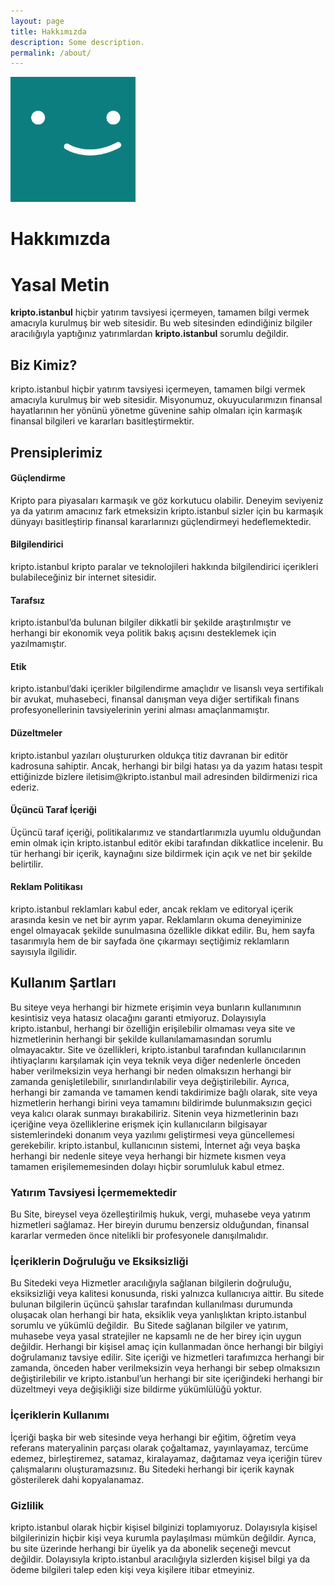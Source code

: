 ```yaml
---
layout: page
title: Hakkımızda
description: Some description.
permalink: /about/
---
```


<img class="img-rounded" src="/assets/img/uploads/profile.png" alt="Thiago Rossener" width="200">

# Hakkımızda

<h1>Yasal Metin</h1>
<b>kripto.istanbul</b> hiçbir yatırım tavsiyesi içermeyen, tamamen bilgi vermek amacıyla kurulmuş bir web sitesidir. Bu web sitesinden edindiğiniz bilgiler aracılığıyla yaptığınız yatırımlardan <b>kripto.istanbul</b> sorumlu değildir.
<h2>Biz Kimiz?</h2>
kripto.istanbul hiçbir yatırım tavsiyesi içermeyen, tamamen bilgi vermek amacıyla kurulmuş bir web sitesidir. Misyonumuz, okuyucularımızın finansal hayatlarının her yönünü yönetme güvenine sahip olmaları için karmaşık finansal bilgileri ve kararları basitleştirmektir.
<h2>Prensiplerimiz</h2>
<h4>Güçlendirme</h4>
Kripto para piyasaları karmaşık ve göz korkutucu olabilir. Deneyim seviyeniz ya da yatırım amacınız fark etmeksizin kripto.istanbul sizler için bu karmaşık dünyayı basitleştirip finansal kararlarınızı güçlendirmeyi hedeflemektedir.
<h4>Bilgilendirici</h4>
kripto.istanbul kripto paralar ve teknolojileri hakkında bilgilendirici içerikleri bulabileceğiniz bir internet sitesidir.
<h4>Tarafsız</h4>
kripto.istanbul’da bulunan bilgiler dikkatli bir şekilde araştırılmıştır ve herhangi bir ekonomik veya politik bakış açısını desteklemek için yazılmamıştır.
<h4>Etik</h4>
kripto.istanbul’daki içerikler bilgilendirme amaçlıdır ve lisanslı veya sertifikalı bir avukat, muhasebeci, finansal danışman veya diğer sertifikalı finans profesyonellerinin tavsiyelerinin yerini alması amaçlanmamıştır.
<h4>Düzeltmeler</h4>
kripto.istanbul yazıları oluştururken oldukça titiz davranan bir editör kadrosuna sahiptir. Ancak, herhangi bir bilgi hatası ya da yazım hatası tespit ettiğinizde bizlere iletisim@kripto.istanbul mail adresinden bildirmenizi rica ederiz.
<h4>Üçüncü Taraf İçeriği</h4> Üçüncü taraf içeriği, politikalarımız ve standartlarımızla uyumlu olduğundan emin olmak için kripto.istanbul editör ekibi tarafından dikkatlice incelenir. Bu tür herhangi bir içerik, kaynağını size bildirmek için açık ve net bir şekilde belirtilir.
<h4>Reklam Politikası</h4>
kripto.istanbul reklamları kabul eder, ancak reklam ve editoryal içerik arasında kesin ve net bir ayrım yapar. Reklamların okuma deneyiminize engel olmayacak şekilde sunulmasına özellikle dikkat edilir. Bu, hem sayfa tasarımıyla hem de bir sayfada öne çıkarmayı seçtiğimiz reklamların sayısıyla ilgilidir.
<h2>Kullanım Şartları</h2>
Bu siteye veya herhangi bir hizmete erişimin veya bunların kullanımının kesintisiz veya hatasız olacağını garanti etmiyoruz. Dolayısıyla kripto.istanbul, herhangi bir özelliğin erişilebilir olmaması veya site ve hizmetlerinin herhangi bir şekilde kullanılamamasından sorumlu olmayacaktır. Site ve özellikleri, kripto.istanbul tarafından kullanıcılarının ihtiyaçlarını karşılamak için veya teknik veya diğer nedenlerle önceden haber verilmeksizin veya herhangi bir neden olmaksızın herhangi bir zamanda genişletilebilir, sınırlandırılabilir veya değiştirilebilir. Ayrıca, herhangi bir zamanda ve tamamen kendi takdirimize bağlı olarak, site veya hizmetlerin herhangi birini veya tamamını bildirimde bulunmaksızın geçici veya kalıcı olarak sunmayı bırakabiliriz. Sitenin veya hizmetlerinin bazı içeriğine veya özelliklerine erişmek için kullanıcıların bilgisayar sistemlerindeki donanım veya yazılımı geliştirmesi veya güncellemesi gerekebilir. kripto.istanbul, kullanıcının sistemi, İnternet ağı veya başka herhangi bir nedenle siteye veya herhangi bir hizmete kısmen veya tamamen erişilememesinden dolayı hiçbir sorumluluk kabul etmez.
<h3>Yatırım Tavsiyesi İçermemektedir</h3>
Bu Site, bireysel veya özelleştirilmiş hukuk, vergi, muhasebe veya yatırım hizmetleri sağlamaz. Her bireyin durumu benzersiz olduğundan, finansal kararlar vermeden önce nitelikli bir profesyonele danışılmalıdır.
<h3>İçeriklerin Doğruluğu ve Eksiksizliği</h3>
Bu Sitedeki veya Hizmetler aracılığıyla sağlanan bilgilerin doğruluğu, eksiksizliği veya kalitesi konusunda, riski yalnızca kullanıcıya aittir. Bu sitede bulunan bilgilerin üçüncü şahıslar tarafından kullanılması durumunda oluşacak olan herhangi bir hata, eksiklik veya yanlışlıktan kripto.istanbul sorumlu ve yükümlü değildir.  Bu Sitede sağlanan bilgiler ve yatırım, muhasebe veya yasal stratejiler ne kapsamlı ne de her birey için uygun değildir. Herhangi bir kişisel amaç için kullanmadan önce herhangi bir bilgiyi doğrulamanız tavsiye edilir. Site içeriği ve hizmetleri tarafımızca herhangi bir zamanda, önceden haber verilmeksizin veya herhangi bir sebep olmaksızın değiştirilebilir ve kripto.istanbul’un herhangi bir site içeriğindeki herhangi bir düzeltmeyi veya değişikliği size bildirme yükümlülüğü yoktur.
<h3>İçeriklerin Kullanımı</h3>
İçeriği başka bir web sitesinde veya herhangi bir eğitim, öğretim veya referans materyalinin parçası olarak çoğaltamaz, yayınlayamaz, tercüme edemez, birleştiremez, satamaz, kiralayamaz, dağıtamaz veya içeriğin türev çalışmalarını oluşturamazsınız. Bu Sitedeki herhangi bir içerik kaynak gösterilerek dahi kopyalanamaz.
<h3>Gizlilik</h3>
kripto.istanbul olarak hiçbir kişisel bilginizi toplamıyoruz. Dolayısıyla kişisel bilgilerinizin hiçbir kişi veya kurumla paylaşılması mümkün değildir. Ayrıca, bu site üzerinde herhangi bir üyelik ya da abonelik seçeneği mevcut değildir. Dolayısıyla kripto.istanbul aracılığıyla sizlerden kişisel bilgi ya da ödeme bilgileri talep eden kişi veya kişilere itibar etmeyiniz.

